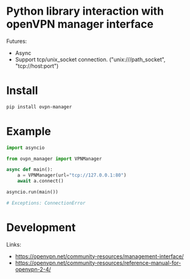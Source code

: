 # Python library interaction with openVPN manager interface

Futures:
- Async
- Support tcp/unix_socket connection. ("unix:///path_socket", "tcp://host:port")

# Install

```bash
pip install ovpn-manager
```

# Example

```python
import asyncio

from ovpn_manager import VPNManager

async def main():
    a = VPNManager(url="tcp://127.0.0.1:80")
    await a.connect()

asyncio.run(main())

# Exceptions: ConnectionError
```

# Development

Links:
- https://openvpn.net/community-resources/management-interface/
- https://openvpn.net/community-resources/reference-manual-for-openvpn-2-4/

